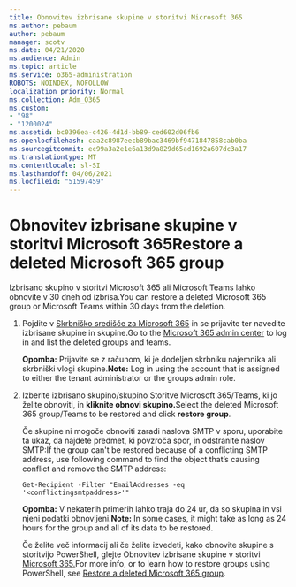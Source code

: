 ```yaml
---
title: Obnovitev izbrisane skupine v storitvi Microsoft 365
ms.author: pebaum
author: pebaum
manager: scotv
ms.date: 04/21/2020
ms.audience: Admin
ms.topic: article
ms.service: o365-administration
ROBOTS: NOINDEX, NOFOLLOW
localization_priority: Normal
ms.collection: Adm_O365
ms.custom:
- "98"
- "1200024"
ms.assetid: bc0396ea-c426-4d1d-bb89-ced602d06fb6
ms.openlocfilehash: caa2c8987eecb89bac3469bf9471847858cab0ba
ms.sourcegitcommit: ec99a3a2e1e6a13d9a829d65ad1692a607dc3a17
ms.translationtype: MT
ms.contentlocale: sl-SI
ms.lasthandoff: 04/06/2021
ms.locfileid: "51597459"
---
```

# <a name="restore-a-deleted-microsoft-365-group"></a><span data-ttu-id="11a7a-102">Obnovitev izbrisane skupine v storitvi Microsoft 365</span><span class="sxs-lookup"><span data-stu-id="11a7a-102">Restore a deleted Microsoft 365 group</span></span>

<span data-ttu-id="11a7a-103">Izbrisano skupino v storitvi Microsoft 365 ali Microsoft Teams lahko obnovite v 30 dneh od izbrisa.</span><span class="sxs-lookup"><span data-stu-id="11a7a-103">You can restore a deleted Microsoft 365 group or Microsoft Teams within 30 days from the deletion.</span></span>

1. <span data-ttu-id="11a7a-104">Pojdite v [Skrbniško središče za Microsoft 365](https://aka.ms/RestoreDeletedGroup) in se prijavite ter navedite izbrisane skupine in skupine.</span><span class="sxs-lookup"><span data-stu-id="11a7a-104">Go to the [Microsoft 365 admin center](https://aka.ms/RestoreDeletedGroup) to log in and list the deleted groups and teams.</span></span>

    <span data-ttu-id="11a7a-105">**Opomba:** Prijavite se z računom, ki je dodeljen skrbniku najemnika ali skrbniški vlogi skupine.</span><span class="sxs-lookup"><span data-stu-id="11a7a-105">**Note:** Log in using the account that is assigned to either the tenant administrator or the groups admin role.</span></span>

1. <span data-ttu-id="11a7a-106">Izberite izbrisano skupino/skupino Storitve Microsoft 365/Teams, ki jo želite obnoviti, in **kliknite obnovi skupino.**</span><span class="sxs-lookup"><span data-stu-id="11a7a-106">Select the deleted Microsoft 365 group/Teams to be restored and click **restore group**.</span></span>

    <span data-ttu-id="11a7a-107">Če skupine ni mogoče obnoviti zaradi naslova SMTP v sporu, uporabite ta ukaz, da najdete predmet, ki povzroča spor, in odstranite naslov SMTP:</span><span class="sxs-lookup"><span data-stu-id="11a7a-107">If the group can't be restored because of a conflicting SMTP address, use following command to find the object that’s causing conflict and remove the SMTP address:</span></span>

    `Get-Recipient -Filter "EmailAddresses -eq '<conflictingsmtpaddress>'"`

    <span data-ttu-id="11a7a-108">**Opomba:** V nekaterih primerih lahko traja do 24 ur, da so skupina in vsi njeni podatki obnovljeni.</span><span class="sxs-lookup"><span data-stu-id="11a7a-108">**Note:** In some cases, it might take as long as 24 hours for the group and all of its data to be restored.</span></span>

    <span data-ttu-id="11a7a-109">Če želite več informacij ali če želite izvedeti, kako obnovite skupine s storitvijo PowerShell, glejte Obnovitev izbrisane skupine v storitvi [Microsoft 365.](https://go.microsoft.com/fwlink/?linkid=867802)</span><span class="sxs-lookup"><span data-stu-id="11a7a-109">For more info, or to learn how to restore groups using PowerShell, see [Restore a deleted Microsoft 365 group](https://go.microsoft.com/fwlink/?linkid=867802).</span></span>